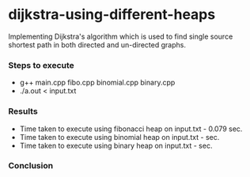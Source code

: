 # dijkstra-using-different-heaps
Implementing Dijkstra's algorithm which is used to find single source shortest path in both directed and un-directed graphs.

<h3>Steps to execute</h3>
<ul>
  <li> g++ main.cpp fibo.cpp binomial.cpp binary.cpp</li>
  <li> ./a.out < input.txt </li>
</ul>

<h3>Results</h3>
<ul>
  <li>Time taken to execute using fibonacci heap on input.txt - 0.079 sec.</li>
  <li>Time taken to execute using binomial heap on input.txt -  sec.</li>
  <li>Time taken to execute using binary heap on input.txt -  sec.</li>
</ul>

<h3>Conclusion</h3>
